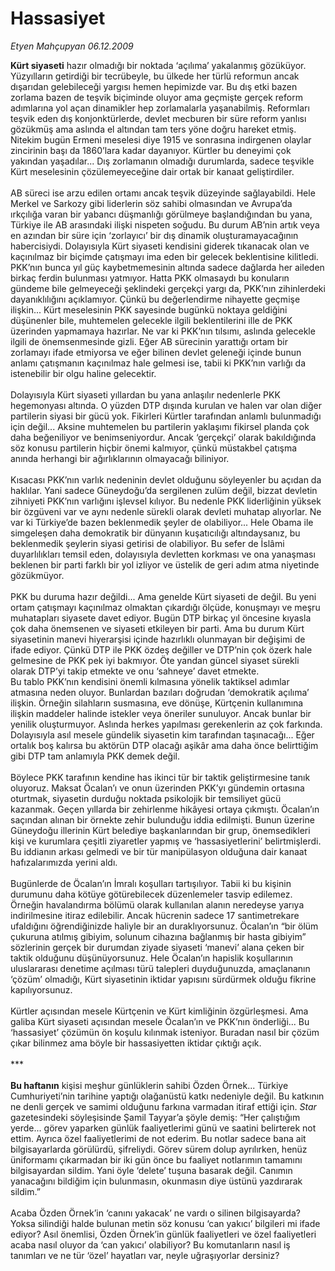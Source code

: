 # Hassasiyet

*Etyen Mahçupyan 06.12.2009*

<div class="taraf_structure_2col_1zq">
<div class="margen_n">



 <p><b>Kürt siyaseti</b> hazır olmadığı bir noktada ‘açılıma’ yakalanmış gözüküyor. Yüzyılların getirdiği bir tecrübeyle, bu ülkede her türlü reformun ancak dışarıdan gelebileceği yargısı hemen hepimizde var. Bu dış etki bazen zorlama bazen de teşvik biçiminde oluyor ama geçmişte gerçek reform adımlarına yol açan dinamikler hep zorlamalarla yaşanabilmiş. Reformları teşvik eden dış konjonktürlerde, devlet mecburen bir süre reform yanlısı gözükmüş ama aslında el altından tam ters yöne doğru hareket etmiş. Nitekim bugün Ermeni meselesi diye 1915 ve sonrasına indirgenen olaylar zincirinin başı da 1860’lara kadar dayanıyor. Kürtler bu deneyimi çok yakından yaşadılar... Dış zorlamanın olmadığı durumlarda, sadece teşvikle Kürt meselesinin çözülemeyeceğine dair ortak bir kanaat geliştirdiler. <br/><br/>AB süreci ise arzu edilen ortamı ancak teşvik düzeyinde sağlayabildi. Hele Merkel ve Sarkozy gibi liderlerin söz sahibi olmasından ve Avrupa’da ırkçılığa varan bir yabancı düşmanlığı görülmeye başlandığından bu yana, Türkiye ile AB arasındaki ilişki nispeten soğudu. Bu durum AB’nin artık veya en azından bir süre için ‘zorlayıcı’ bir dış dinamik oluşturamayacağının habercisiydi. Dolayısıyla Kürt siyaseti kendisini giderek tıkanacak olan ve kaçınılmaz bir biçimde çatışmayı ima eden bir gelecek beklentisine kilitledi. PKK’nın bunca yıl güç kaybetmemesinin altında sadece dağlarda her aileden birkaç ferdin bulunması yatmıyor. Hatta PKK olmasaydı bu konuların gündeme bile gelmeyeceği şeklindeki gerçekçi yargı da, PKK’nın zihinlerdeki dayanıklılığını açıklamıyor. Çünkü bu değerlendirme nihayette geçmişe ilişkin... Kürt meselesinin PKK sayesinde bugünkü noktaya geldiğini düşünenler bile, muhtemelen gelecekle ilgili beklentilerini ille de PKK üzerinden yapmamaya hazırlar. Ne var ki PKK’nın tılsımı, aslında gelecekle ilgili de önemsenmesinde gizli. Eğer AB sürecinin yarattığı ortam bir zorlamayı ifade etmiyorsa ve eğer bilinen devlet geleneği içinde bunun anlamı çatışmanın kaçınılmaz hale gelmesi ise, tabii ki PKK’nın varlığı da istenebilir bir olgu haline gelecektir. <br/><br/>Dolayısıyla Kürt siyaseti yıllardan bu yana anlaşılır nedenlerle PKK hegemonyası altında. O yüzden DTP dışında kurulan ve halen var olan diğer partilerin siyasi bir gücü yok. Fikirleri Kürtler tarafından anlamlı bulunmadığı için değil... Aksine muhtemelen bu partilerin yaklaşımı fikirsel planda çok daha beğeniliyor ve benimseniyordur. Ancak ‘gerçekçi’ olarak bakıldığında söz konusu partilerin hiçbir önemi kalmıyor, çünkü müstakbel çatışma anında herhangi bir ağırlıklarının olmayacağı biliniyor. <br/><br/>Kısacası PKK’nın varlık nedeninin devlet olduğunu söyleyenler bu açıdan da haklılar. Yani sadece Güneydoğu’da sergilenen zulüm değil, bizzat devletin zihniyeti PKK’nın varlığını işlevsel kılıyor. Bu nedenle PKK liderliğinin yüksek bir özgüveni var ve aynı nedenle sürekli olarak devleti muhatap alıyorlar. Ne var ki Türkiye’de bazen beklenmedik şeyler de olabiliyor... Hele Obama ile simgeleşen daha demokratik bir dünyanın kuşatıcılığı altındaysanız, bu beklenmedik şeylerin siyasi getirisi de olabiliyor. Bu sefer de İslâmi duyarlılıkları temsil eden, dolayısıyla devletten korkması ve ona yanaşması beklenen bir parti farklı bir yol izliyor ve üstelik de geri adım atma niyetinde gözükmüyor. <br/><br/>PKK bu duruma hazır değildi... Ama genelde Kürt siyaseti de değil. Bu yeni ortam çatışmayı kaçınılmaz olmaktan çıkardığı ölçüde, konuşmayı ve meşru muhatapları siyasete davet ediyor. Bugün DTP birkaç yıl öncesine kıyasla çok daha önemsenen ve siyaseti etkileyen bir parti. Ama bu durum Kürt siyasetinin manevi hiyerarşisi içinde hazırlıklı olunmayan bir değişimi de ifade ediyor. Çünkü DTP ile PKK özdeş değiller ve DTP’nin çok özerk hale gelmesine de PKK pek iyi bakmıyor. Öte yandan güncel siyaset sürekli olarak DTP’yi takip etmekte ve onu ‘sahneye’ davet etmekte. <br/>Bu tablo PKK’nın kendisini önemli kılmasına yönelik taktiksel adımlar atmasına neden oluyor. Bunlardan bazıları doğrudan ‘demokratik açılıma’ ilişkin. Örneğin silahların susmasına, eve dönüşe, Kürtçenin kullanımına ilişkin maddeler halinde istekler veya öneriler sunuluyor. Ancak bunlar bir yenilik oluşturmuyor. Aslında herkes yapılması gerekenlerin az çok farkında. Dolayısıyla asıl mesele gündelik siyasetin kim tarafından taşınacağı... Eğer ortalık boş kalırsa bu aktörün DTP olacağı aşikâr ama daha önce belirttiğim gibi DTP tam anlamıyla PKK demek değil. <br/><br/>Böylece PKK tarafının kendine has ikinci tür bir taktik geliştirmesine tanık oluyoruz. Maksat Öcalan’ı ve onun üzerinden PKK’yı gündemin ortasına oturtmak, siyasetin durduğu noktada psikolojik bir temsiliyet gücü kazanmak. Geçen yıllarda bir zehirlenme hikâyesi ortaya çıkmıştı. Öcalan’ın saçından alınan bir örnekte zehir bulunduğu iddia edilmişti. Bunun üzerine Güneydoğu illerinin Kürt belediye başkanlarından bir grup, önemsedikleri kişi ve kurumlara çeşitli ziyaretler yapmış ve ‘hassasiyetlerini’ belirtmişlerdi. Bu iddianın arkası gelmedi ve bir tür manipülasyon olduğuna dair kanaat hafızalarımızda yerini aldı. <br/><br/>Bugünlerde de Öcalan’ın İmralı koşulları tartışılıyor. Tabii ki bu kişinin durumunu daha kötüye götürebilecek düzenlemeler tasvip edilemez. Örneğin havalandırma bölümü olarak kullanılan alanın neredeyse yarıya indirilmesine itiraz edilebilir. Ancak hücrenin sadece 17 santimetrekare ufaldığını öğrendiğinizde haliyle bir an duraklıyorsunuz. Öcalan’ın “bir ölüm çukuruna atılmış gibiyim, solunum cihazına bağlanmış bir hasta gibiyim” sözlerinin gerçek bir durumdan ziyade siyaseti ‘manevi’ alana çeken bir taktik olduğunu düşünüyorsunuz. Hele Öcalan’ın hapislik koşullarının uluslararası denetime açılması türü talepleri duyduğunuzda, amaçlananın ‘çözüm’ olmadığı, Kürt siyasetinin iktidar yapısını sürdürmek olduğu fikrine kapılıyorsunuz. <br/><br/>Kürtler açısından mesele Kürtçenin ve Kürt kimliğinin özgürleşmesi. Ama galiba Kürt siyaseti açısından mesele Öcalan’ın ve PKK’nın önderliği... Bu ‘hassasiyet’ çözümün ön koşulu kılınmak isteniyor. Buradan nasıl bir çözüm çıkar bilinmez ama böyle bir hassasiyetten iktidar çıktığı açık. <br/><br/>***<b> <br/><br/>Bu haftanın</b> kişisi meşhur günlüklerin sahibi Özden Örnek... Türkiye Cumhuriyeti’nin tarihine yaptığı olağanüstü katkı nedeniyle değil. Bu katkının ne denli gerçek ve samimi olduğunu farkına varmadan itiraf ettiği için. <i>Star</i> gazetesindeki söyleşisinde Şamil Tayyar’a şöyle demiş: “Her çalıştığım yerde... görev yaparken günlük faaliyetlerimi günü ve saatini belirterek not ettim. Ayrıca özel faaliyetlerimi de not ederim. Bu notlar sadece bana ait bilgisayarlarda görülürdü, şifreliydi. Görev sürem dolup ayrılırken, henüz üniformamı çıkarmadan bir iki gün önce bu faaliyet notlarımın tamamını bilgisayardan sildim. Yani öyle ‘delete’ tuşuna basarak değil. Canımın yanacağını bildiğim için bulunmasın, okunmasın diye üstünü yazdırarak sildim.” <br/><br/>Acaba Özden Örnek’in ‘canını yakacak’ ne vardı o silinen bilgisayarda? Yoksa silindiği halde bulunan metin söz konusu ‘can yakıcı’ bilgileri mi ifade ediyor? Asıl önemlisi, Özden Örnek’in günlük faaliyetleri ve özel faaliyetleri acaba nasıl oluyor da ‘can yakıcı’ olabiliyor? Bu komutanların nasıl iş tanımları ve ne tür ‘özel’ hayatları var, neyle uğraşıyorlar dersiniz? </p>
<br/>
<br/>
<br/>



<br/>


<div id="taraf_not">
</div>

</div>


</div>
